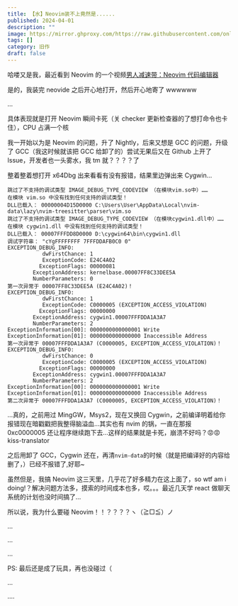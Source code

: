 ```yaml
---
title: 【水】Neovim装不上竟然是......
published: 2024-04-01
description: ""
image: https://mirror.ghproxy.com/https://raw.githubusercontent.com/onlyra1n/image-bed/master/202407121530914.png
tags: []
category: 旧作
draft: false
---
```


哈喽又是我，最近看到 Neovim 的一个视频[男人减速带：Neovim 代码编辑器](https://www.bilibili.com/video/BV1Mx4y1H7qd/)

是的，我装完 neovide 之后开心地打开，然后开心地寄了 wwwwww

...

具体表现就是打开 Neovim 瞬间卡死（关 checker 更新检查器的了想打命令也卡住），CPU 占满一个核

我一开始以为是 Neovim 的问题，升了 Nightly，后来又想是 GCC 的问题，升级了 GCC（我这时候就该把 GCC 给卸了的）尝试无果后又在 Github 上开了 Issue，开发者也一头雾水，我 tm 就？？？？了

整着整着想打开 x64Dbg 出来看看有没有报错，结果里边弹出来 Cygwin...

```plaintext
跳过了不支持的调试类型 IMAGE_DEBUG_TYPE_CODEVIEW （在模块vim.so中）……
在模块 vim.so 中没有找到任何支持的调试类型！
DLL已载入： 00000004D15D0000 C:\Users\User\AppData\Local\nvim-data\lazy\nvim-treesitter\parser\vim.so
跳过了不支持的调试类型 IMAGE_DEBUG_TYPE_CODEVIEW （在模块cygwin1.dll中）……
在模块 cygwin1.dll 中没有找到任何支持的调试类型！
DLL已载入： 00007FFFDD8D0000 D:\cygwin64\bin\cygwin1.dll
调试字符串： "cYgFFFFFFFF 7FFFDDAFB0C0 0"
EXCEPTION_DEBUG_INFO:
           dwFirstChance: 1
           ExceptionCode: E24C4A02
          ExceptionFlags: 00000081
        ExceptionAddress: kernelbase.00007FF8C33DEE5A
        NumberParameters: 0
第一次异常于 00007FF8C33DEE5A (E24C4A02)！
EXCEPTION_DEBUG_INFO:
           dwFirstChance: 1
           ExceptionCode: C0000005 (EXCEPTION_ACCESS_VIOLATION)
          ExceptionFlags: 00000000
        ExceptionAddress: cygwin1.00007FFFDDA1A3A7
        NumberParameters: 2
ExceptionInformation[00]: 0000000000000001 Write
ExceptionInformation[01]: 0000000000000000 Inaccessible Address
第一次异常于 00007FFFDDA1A3A7 (C0000005, EXCEPTION_ACCESS_VIOLATION)！
EXCEPTION_DEBUG_INFO:
           dwFirstChance: 0
           ExceptionCode: C0000005 (EXCEPTION_ACCESS_VIOLATION)
          ExceptionFlags: 00000000
        ExceptionAddress: cygwin1.00007FFFDDA1A3A7
        NumberParameters: 2
ExceptionInformation[00]: 0000000000000001 Write
ExceptionInformation[01]: 0000000000000000 Inaccessible Address
第二次异常于 00007FFFDDA1A3A7 (C0000005, EXCEPTION_ACCESS_VIOLATION)！
```

...真的，之前用过 MingGW，Msys2，现在又换回 Cygwin，之前编译明着给你报错现在暗戳戳把我整得脑溢血...其实也有 nvim 的锅，一直在那报 0xc0000005 还让程序继续跑下去...这样的结果就是卡死，崩溃不好吗？😡😡kiss-translator

之后用卸了 GCC，Cygwin 还在，再清`nvim-data`的时候（就是把编译好的内容给删了，）已经不报错了,好耶~

虽然但是，我搞 Neovim 这三天里，几乎花了好多精力在这上面了，so wtf am i doing!？解决问题方法多，摸索的时间成本也多，哎。。。最近几天学 react 做聊天系统的计划也没时间搞了...

所以说，我为什么要碰 Neovim！！？？？？ヽ（≧□≦）ノ

...

...

...

PS: 最后还是成了玩具，再也没碰过（

...

....
